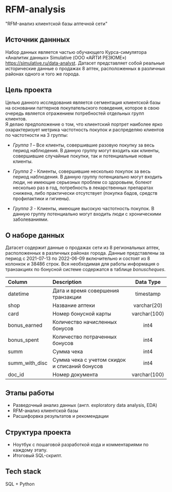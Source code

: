 # RFM-analysis
"RFM-анализ клиентской базы аптечной сети"

## Источник даннных
Набор данных является частью обучающего Курса-симулятора «Аналитик данных» Simulative (ООО «АЙТИ РЕЗЮМЕ») https://simulative.ru/data-analyst. Датасет представляет собой реальные исторические данные о продажах 8 аптек, расположенных в различных районах одного и того же города. 

## Цель проекта
Целью данного исследования является сегментация клиентской базы на основании паттернов покупательского поведения, которое в свою очередь является отражением потребностей отдельных групп клиентов.  
Я делаю предположение о том, что клиентский портрет наиболее ярко oхарактеризует метрика частотность покупок и распределяю клиентов по частотности на 3 группы:
* *Группа 1* – Все клиенты, совершившие разовую покупку за весь период наблюдения. В данную группу могут входить как клиенты, совершившие случайные покупки, так и потенциальные новые клиенты. 

* *Группа 2* - Клиенты, совершившие несколько покупок за весь период наблюдения. В данную группу потенциально могут входить люди, не имеющие серьезных проблем со здоровьем, болеют несколько раз в год, потребность в лекарственных препаратах снижена, либо практически отсутствует (покупка бадов, средств профилактики и гигиены).

* *Группа 3* - Клиенты, имеющие высокую частотность покупок. В данную группу потенциально могут входить люди с хроническими заболеваниями. 

## О наборе данных
Датасет содержит данные о продажах сети из 8 региональных аптек, расположенных в различных районах города. Данные представлены за период с 2021-07-13 по 2022-06-09 включительно и состоят из 8 колонкок и 38486 строк. Вся необходимая для работы информация о транзакциях по бонусной системе содержатся в таблице _bonuscheques_.

| Column        | Description                        | Data Type          | 
| :------------ |:---------------------------------- |:------------------:|
| datetime      | Дата и время совершения транзакции |timestamp    |
| shop          | Название аптеки                    |varchar(20)  |
| card          | Номер бонусной карты               |varchar(100) |
| bonus_earned  | Количество начисленных бонусов     |int4         |
| bonus_spent   | Количество потраченных бонусов     |int4         |
| summ          | Сумма чека                         |int4         |
| summ_with_disc| Сумма чека с учетом скидок и списаний бонусов |int4 |
| doc_id        | Номер документа                     |varchar(100) |

## Этапы работы
* Разведочный анализ данных (англ. exploratory data analysis, EDA) 
* RFM-анализ клиентской базы
* Расшифорвка результатов и рекомендации

## Структура проекта
*	Ноутбук с пошаговой разработкой кода и комментариями по каждому этапу. 
*	Итоговый SQL-скрипт. 

## Tech stack 
SQL + Python
  
